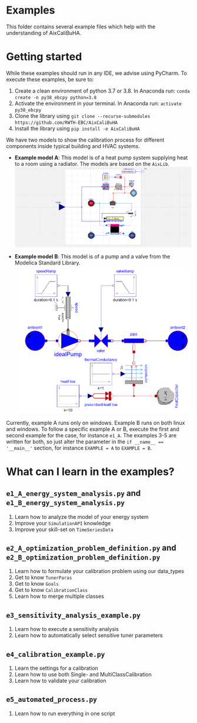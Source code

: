 # Examples

This folder contains several example files which help with the understanding of AixCaliBuHA.

# Getting started

While these examples should run in any IDE, we advise using PyCharm.
To execute these examples, be sure to:

1. Create a clean environment of python 3.7 or 3.8. In Anaconda run: `conda create -n py38_ebcpy python=3.8`
2. Activate the environment in your terminal. In Anaconda run: `activate py38_ebcpy`
3. Clone the library using `git clone --recurse-submodules https://github.com/RWTH-EBC/AixCaliBuHA`
5. Install the library using `pip install -e AixCaliBuHA`

We have two models to show the calibration process for different components inside typical building and HVAC systems.

- **Example model A**: This model is of a heat pump system supplying heat to a room using a radiator. The models are based on the `AixLib`.
![img.png](./data/img_A.png)
  
- **Example model B**: This model is of a pump and a valve from the Modelica Standard Library. 
![img.png](./data/img_B.png)
  

Currently, example A runs only on windows. Example B runs on both linux and windows.
To follow a specific example A or B, execute the first and second example for the case, for instance `e1_A`.
The examples 3-5 are written for both, so just alter the parameter in the `if __name__ == '__main__'` section, for instance `EXAMPLE = A` to `EXAMPLE = B`.

# What can I learn in the examples?

## `e1_A_energy_system_analysis.py` and `e1_B_energy_system_analysis.py`

1. Learn how to analyze the model of your energy system
2. Improve your `SimulationAPI` knowledge
3. Improve your skill-set on `TimeSeriesData`

## `e2_A_optimization_problem_definition.py` and `e2_B_optimization_problem_definition.py`

1. Learn how to formulate your calibration problem using our data_types
2. Get to know `TunerParas`
3. Get to know `Goals`
4. Get to know `CalibrationClass`
5. Learn how to merge multiple classes

## `e3_sensitivity_analysis_example.py`

1. Learn how to execute a sensitivity analysis
2. Learn how to automatically select sensitive tuner parameters

## `e4_calibration_example.py`

1. Learn the settings for a calibration
2. Learn how to use both Single- and MultiClassCalibration
3. Learn how to validate your calibration

## `e5_automated_process.py`

1. Learn how to run everything in one script